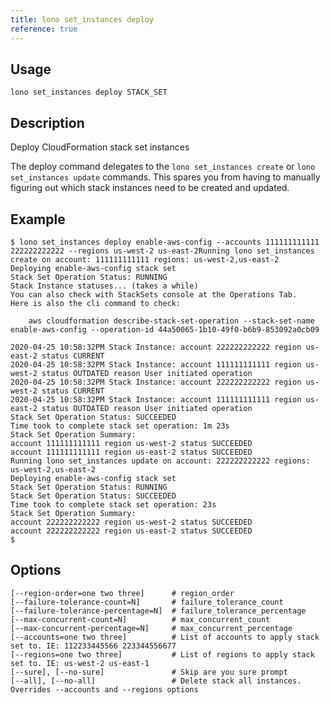 ```yaml
---
title: lono set_instances deploy
reference: true
---
```


## Usage

    lono set_instances deploy STACK_SET

## Description

Deploy CloudFormation stack set instances

The deploy command delegates to the `lono set_instances create` or `lono set_instances update` commands. This spares you from having to manually figuring out which stack instances need to be created and updated.

## Example

    $ lono set_instances deploy enable-aws-config --accounts 111111111111 222222222222 --regions us-west-2 us-east-2Running lono set_instances create on account: 111111111111 regions: us-west-2,us-east-2
    Deploying enable-aws-config stack set
    Stack Set Operation Status: RUNNING
    Stack Instance statuses... (takes a while)
    You can also check with StackSets console at the Operations Tab.
    Here is also the cli command to check:

        aws cloudformation describe-stack-set-operation --stack-set-name enable-aws-config --operation-id 44a50065-1b10-49f0-b6b9-853092a0cb09

    2020-04-25 10:58:32PM Stack Instance: account 222222222222 region us-east-2 status CURRENT
    2020-04-25 10:58:32PM Stack Instance: account 111111111111 region us-west-2 status OUTDATED reason User initiated operation
    2020-04-25 10:58:32PM Stack Instance: account 222222222222 region us-west-2 status CURRENT
    2020-04-25 10:58:32PM Stack Instance: account 111111111111 region us-east-2 status OUTDATED reason User initiated operation
    Stack Set Operation Status: SUCCEEDED
    Time took to complete stack set operation: 1m 23s
    Stack Set Operation Summary:
    account 111111111111 region us-west-2 status SUCCEEDED
    account 111111111111 region us-east-2 status SUCCEEDED
    Running lono set_instances update on account: 222222222222 regions: us-west-2,us-east-2
    Deploying enable-aws-config stack set
    Stack Set Operation Status: RUNNING
    Stack Set Operation Status: SUCCEEDED
    Time took to complete stack set operation: 23s
    Stack Set Operation Summary:
    account 222222222222 region us-west-2 status SUCCEEDED
    account 222222222222 region us-east-2 status SUCCEEDED
    $


## Options

```
[--region-order=one two three]      # region_order
[--failure-tolerance-count=N]       # failure_tolerance_count
[--failure-tolerance-percentage=N]  # failure_tolerance_percentage
[--max-concurrent-count=N]          # max_concurrent_count
[--max-concurrent-percentage=N]     # max_concurrent_percentage
[--accounts=one two three]          # List of accounts to apply stack set to. IE: 112233445566 223344556677
[--regions=one two three]           # List of regions to apply stack set to. IE: us-west-2 us-east-1
[--sure], [--no-sure]               # Skip are you sure prompt
[--all], [--no-all]                 # Delete stack all instances. Overrides --accounts and --regions options
```

